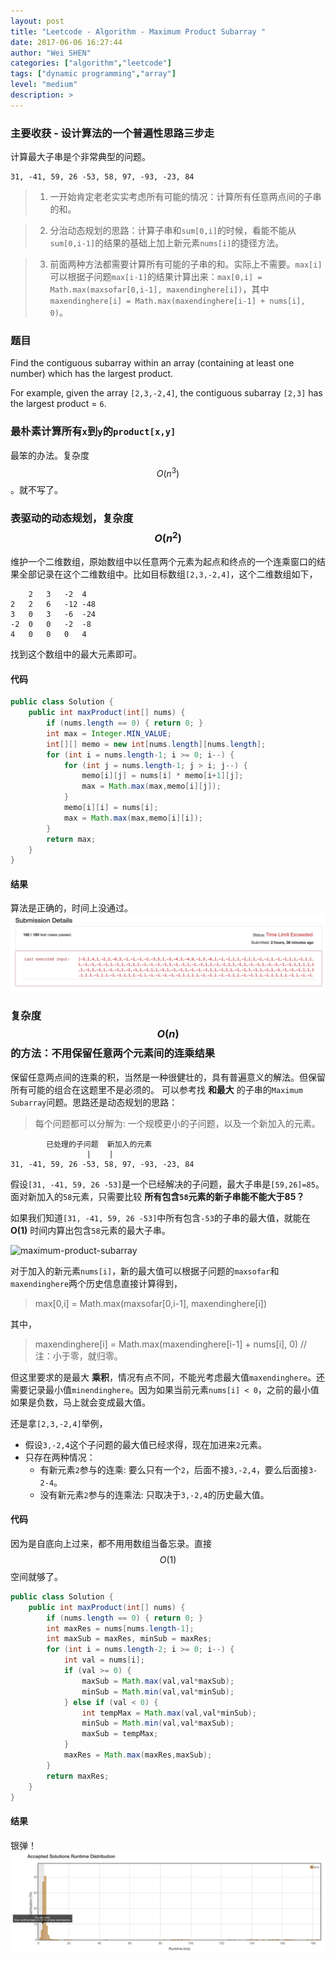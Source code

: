 ```yaml
---
layout: post
title: "Leetcode - Algorithm - Maximum Product Subarray "
date: 2017-06-06 16:27:44
author: "Wei SHEN"
categories: ["algorithm","leetcode"]
tags: ["dynamic programming","array"]
level: "medium"
description: >
---
```


### 主要收获 - 设计算法的一个普遍性思路三步走
计算最大子串是个非常典型的问题。
```
31, -41, 59, 26 -53, 58, 97, -93, -23, 84
```

> 1. 一开始肯定老老实实考虑所有可能的情况：计算所有任意两点间的子串的和。

> 2. 分治动态规划的思路：计算子串和`sum[0,i]`的时候，看能不能从`sum[0,i-1]`的结果的基础上加上新元素`nums[i]`的捷径方法。

> 3. 前面两种方法都需要计算所有可能的子串的和。实际上不需要。`max[i]`可以根据子问题`max[i-1]`的结果计算出来：`max[0,i] = Math.max(maxsofar[0,i-1], maxendinghere[i])`，其中`maxendinghere[i] = Math.max(maxendinghere[i-1] + nums[i], 0)`。

### 题目
Find the contiguous subarray within an array (containing at least one number) which has the largest product.

For example, given the array `[2,3,-2,4]`,
the contiguous subarray `[2,3]` has the largest product = `6`.

### 最朴素计算所有`x`到`y`的`product[x,y]`
最笨的办法。复杂度 $$O(n^3)$$。就不写了。

### 表驱动的动态规划，复杂度 $$O(n^2)$$
维护一个二维数组，原始数组中以任意两个元素为起点和终点的一个连乘窗口的结果全部记录在这个二维数组中。比如目标数组`[2,3,-2,4]`，这个二维数组如下，
```
    2   3   -2  4
2   2   6   -12 -48
3   0   3   -6  -24
-2  0   0   -2  -8
4   0   0   0   4
```
找到这个数组中的最大元素即可。

#### 代码
```java
public class Solution {
    public int maxProduct(int[] nums) {
        if (nums.length == 0) { return 0; }
        int max = Integer.MIN_VALUE;
        int[][] memo = new int[nums.length][nums.length];
        for (int i = nums.length-1; i >= 0; i--) {
            for (int j = nums.length-1; j > i; j--) {
                memo[i][j] = nums[i] * memo[i+1][j];
                max = Math.max(max,memo[i][j]);
            }
            memo[i][i] = nums[i];
            max = Math.max(max,memo[i][i]);
        }
        return max;
    }
}
```

#### 结果
算法是正确的，时间上没通过。
![maximum-product-subarray-1](/images/leetcode/maximum-product-subarray-1.png)


### 复杂度 $$O(n)$$ 的方法：不用保留任意两个元素间的连乘结果
保留任意两点间的连乘的积，当然是一种很健壮的，具有普遍意义的解法。但保留所有可能的组合在这题里不是必须的。
可以参考找 **和最大** 的子串的`Maximum Subarray`问题。思路还是动态规划的思路：
> 每个问题都可以分解为: 一个规模更小的子问题，以及一个新加入的元素。

```
        已处理的子问题  新加入的元素     
                 |    |
31, -41, 59, 26 -53, 58, 97, -93, -23, 84
```
假设`[31, -41, 59, 26 -53]`是一个已经解决的子问题，最大子串是`[59,26]=85`。面对新加入的`58`元素，只需要比较 **所有包含`58`元素的新子串能不能大于85？**

如果我们知道`[31, -41, 59, 26 -53]`中所有包含`-53`的子串的最大值，就能在 **O(1)** 时间内算出包含`58`元素的最大子串。

![maximum-product-subarray](/images/leetcode/maximum-product-subarray)

对于加入的新元素`nums[i]`，新的最大值可以根据子问题的`maxsofar`和`maxendinghere`两个历史信息直接计算得到，

> max[0,i] = Math.max(maxsofar[0,i-1], maxendinghere[i])

其中，

> maxendinghere[i] = Math.max(maxendinghere[i-1] + nums[i], 0)   // 注：小于零，就归零。

但这里要求的是最大 **乘积**，情况有点不同，不能光考虑最大值`maxendinghere`。还需要记录最小值`minendinghere`。因为如果当前元素`nums[i] < 0`，之前的最小值如果是负数，马上就会变成最大值。


还是拿`[2,3,-2,4]`举例，
* 假设`3,-2,4`这个子问题的最大值已经求得，现在加进来`2`元素。
* 只存在两种情况：
    * 有新元素`2`参与的连乘: 要么只有一个`2`，后面不接`3,-2,4`，要么后面接`3-2-4`。
    * 没有新元素`2`参与的连乘法: 只取决于`3,-2,4`的历史最大值。

#### 代码
因为是自底向上过来，都不用用数组当备忘录。直接 $$O(1)$$ 空间就够了。
```java
public class Solution {
    public int maxProduct(int[] nums) {
        if (nums.length == 0) { return 0; }
        int maxRes = nums[nums.length-1];
        int maxSub = maxRes, minSub = maxRes;
        for (int i = nums.length-2; i >= 0; i--) {
            int val = nums[i];
            if (val >= 0) {
                maxSub = Math.max(val,val*maxSub);
                minSub = Math.min(val,val*minSub);
            } else if (val < 0) {
                int tempMax = Math.max(val,val*minSub);
                minSub = Math.min(val,val*maxSub);
                maxSub = tempMax;
            }
            maxRes = Math.max(maxRes,maxSub);
        }
        return maxRes;
    }
}
```

#### 结果
银弹！
![maximum-product-subarray-2](/images/leetcode/maximum-product-subarray-2.png)
